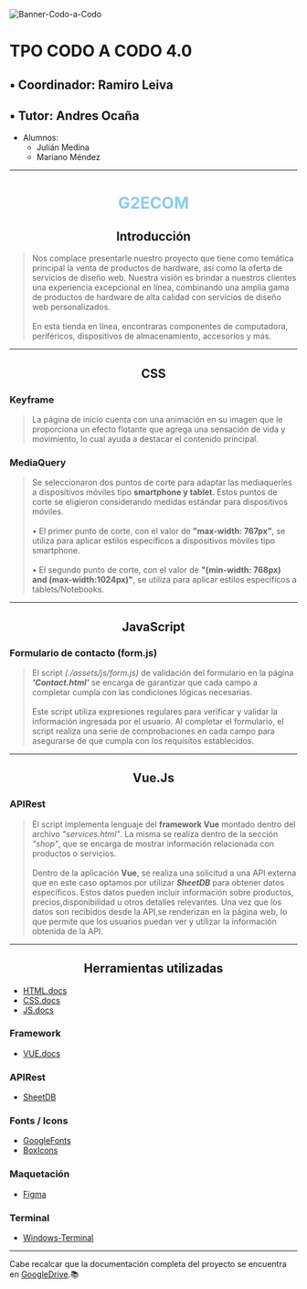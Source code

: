 ![Banner-Codo-a-Codo](https://inscripcionesagencia.bue.edu.ar/codoacodo/iconos/logos/logo-CAC.webp)

# TPO CODO A CODO 4.0

## • Coordinador: Ramiro Leiva
## • Tutor: Andres Ocaña
- Alumnos:
  - Julián Medina
  - Mariano Méndez
 
  

<hr>
<h1 align="center" style="color:skyblue"> G2ECOM </h1>
<a>

<h2 align="center"> Introducción </h2>

>Nos complace presentarle nuestro proyecto que tiene como temática principal la venta de productos de hardware, así como la oferta de servicios de diseño web. Nuestra visión es brindar a nuestros clientes una experiencia excepcional en línea, combinando una amplia gama de productos de hardware de alta calidad con servicios de diseño web personalizados.<br><br>En esta tienda en línea, encontraras componentes de computadora, periféricos, dispositivos de almacenamiento, accesorios y más.
<hr>
<h2 align="center"> CSS </h2>

### Keyframe
> La página de inicio cuenta con una animación en su imagen que le proporciona un efecto flotante que agrega una sensación de vida y movimiento, lo cual ayuda a destacar el contenido principal.

### MediaQuery
> Se seleccionaron dos puntos de corte para adaptar las mediaqueries a dispositivos móviles tipo **smartphone y tablet**. Estos puntos de corte se eligieron considerando medidas estándar para dispositivos móviles.<br><br> • El primer punto de corte, con el valor de **"max-width: 767px"**, se utiliza para aplicar estilos específicos a dispositivos móviles tipo smartphone.<br><br> • El segundo punto de corte, con el valor de **"(min-width: 768px) and (max-width:1024px)"**, se utiliza para aplicar estilos específicos a tablets/Notebooks.
<hr>

<h2 align="center"> JavaScript </h2>

### Formulario de contacto (form.js)
> El script *(./assets/js/form.js)* de validación del formulario en la página ***'Contact.html'*** se encarga de garantizar que cada campo a completar cumpla con las condiciones lógicas necesarias.<br><br> Este script utiliza expresiones regulares para verificar y validar la información ingresada por el usuario. Al completar el formulario, el script realiza una serie de comprobaciones en cada campo para asegurarse de que cumpla con los requisitos establecidos.
<hr>

<h2 align="center"> Vue.Js </h2>

### APIRest
> El script implementa lenguaje del **framework Vue** montado dentro del archivo *"services.html"*. La misma se realiza dentro de la sección *"shop"*, que se encarga de mostrar información relacionada con productos o servicios.<br><br>Dentro de la aplicación **Vue**, se realiza una solicitud a una API externa que en este caso optamos por utilizar ***SheetDB*** para obtener datos específicos. Estos datos pueden incluir información sobre productos, precios,disponibilidad u otros detalles relevantes. Una vez que los datos son recibidos desde la API,se renderizan en la página web, lo que permite que los usuarios puedan ver y utilizar la información obtenida de la API.
<hr>

<h2 align="center"> Herramientas utilizadas </h2>

* [HTML.docs](https://developer.mozilla.org/es/docs/Web/HTML)
* [CSS.docs](https://developer.mozilla.org/es/docs/Web/CSS)
* [JS.docs](https://developer.mozilla.org/es/docs/Web/JavaScript)

### Framework

* [VUE.docs](https://vuejs.org/guide/introduction.html)

### APIRest
* [SheetDB](https://sheetdb.io)

### Fonts / Icons
* [GoogleFonts](https://fonts.google.com)
* [BoxIcons](https://boxicons.com)

### Maquetación
* [Figma](https://www.figma.com)

### Terminal
* [Windows-Terminal](https://apps.microsoft.com/store/detail/windows-terminal/9N0DX20HK701?hl=en-us&gl=us)

<hr>

Cabe recalcar que la documentación completa del proyecto se encuentra en [GoogleDrive](https://drive.google.com/drive/u/2/folders/1e3tnAI5PgOZTa2gN25TYfyXN_jN1fr3_).📚


